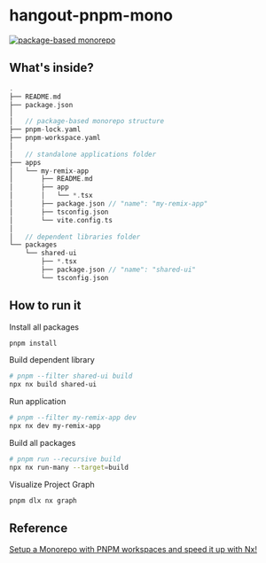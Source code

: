 # hangout-pnpm-mono

[![package-based monorepo](https://img.shields.io/static/v1?label=Nx%20setup&message=package-based%20monorepo&color=orange)](https://nx.dev/concepts/integrated-vs-package-based#package-based-repos)

## What's inside?

<!-- tree -I "node_modules|dist|.pnpm|build" .  -->
```c
.
├── README.md
├── package.json
│
│   // package-based monorepo structure
├── pnpm-lock.yaml
├── pnpm-workspace.yaml
│
│   // standalone applications folder
├── apps
│   └── my-remix-app
│       ├── README.md
│       ├── app
│       │   └── *.tsx
│       ├── package.json // "name": "my-remix-app"
│       ├── tsconfig.json
│       └── vite.config.ts
│
│   // dependent libraries folder
└── packages
    └── shared-ui
        ├── *.tsx
        ├── package.json // "name": "shared-ui"
        └── tsconfig.json
```

## How to run it

Install all packages

```bash
pnpm install
```

Build dependent library

```bash
# pnpm --filter shared-ui build
npx nx build shared-ui
```

Run application

```bash
# pnpm --filter my-remix-app dev
npx nx dev my-remix-app
```

Build all packages

```bash
# pnpm run --recursive build
npx nx run-many --target=build
```

Visualize Project Graph

```bash
pnpm dlx nx graph
```

## Reference

[Setup a Monorepo with PNPM workspaces and speed it up with Nx!](https://dev.to/nx/setup-a-monorepo-with-pnpm-workspaces-and-speed-it-up-with-nx-1eem)
